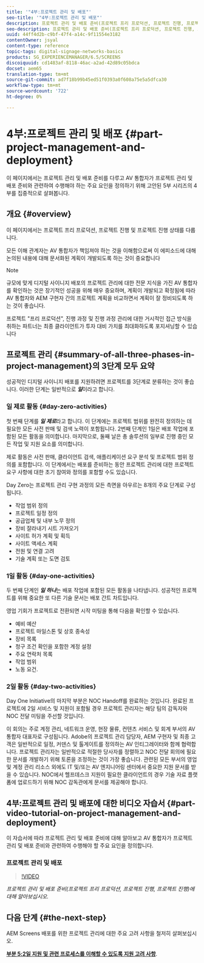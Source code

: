 ```yaml
---
title: '"4부:프로젝트 관리 및 배포"'
seo-title: '"4부:프로젝트 관리 및 배포"'
description: 프로젝트 관리 및 배포 준비(프로젝트 프리 프로덕션, 프로젝트 진행, 프로젝트 진행)에 대해 알아보려면 이 자습서를 따르십시오. 또한 벤더, 내부 노무 및 Cut Sheet에 대한 정보 수집과 함께 프로젝트 범위 및 일정을 정의하는 방법을 살펴볼 수 있습니다.
seo-description: 프로젝트 관리 및 배포 준비(프로젝트 프리 프로덕션, 프로젝트 진행, 프로젝트 진행)에 대해 알아보려면 이 자습서를 따르십시오. 또한 벤더, 내부 노무 및 Cut Sheet에 대한 정보 수집과 함께 프로젝트 범위 및 일정을 정의하는 방법을 살펴볼 수 있습니다.
uuid: 44ff4d2b-c9bf-47f4-a14c-9f11554e3182
contentOwner: jsyal
content-type: reference
topic-tags: digital-signage-networks-basics
products: SG_EXPERIENCEMANAGER/6.5/SCREENS
discoiquuid: cd1483af-8118-46ac-a2ad-42d89c05bdca
docset: aem65
translation-type: tm+mt
source-git-commit: ad7f18b99b45ed51f0393a0f608a75e5a5dfca30
workflow-type: tm+mt
source-wordcount: '722'
ht-degree: 0%

---
```



# 4부:프로젝트 관리 및 배포 {#part-project-management-and-deployment}

이 페이지에서는 프로젝트 관리 및 배포 준비를 다루고 AV 통합자가 프로젝트 관리 및 배포 준비와 관련하여 수행해야 하는 주요 요인을 정의하기 위해 고안된 5부 시리즈의 4부를 집중적으로 살펴봅니다.

## 개요 {#overview}

이 페이지에서는 프로젝트 프리 프로덕션, 프로젝트 진행 및 프로젝트 진행 상태를 다룹니다.

모든 이해 관계자는 AV 통합자가 책임져야 하는 것을 이해함으로써 이 에피소드에 대해 논의된 내용에 대해 문서화된 계획이 개발되도록 하는 것이 중요합니다

>[!NOTE]
>
>규모에 맞게 디지털 사이니지 배포의 프로젝트 관리에 대한 전문 지식을 가진 AV 통합자를 확인하는 것은 장기적인 성공을 위해 매우 중요하며, 계획이 개발되고 확정됨에 따라 AV 통합자와 AEM 구현자 간의 프로젝트 계획을 비교하면서 계획이 잘 정비되도록 하는 것이 좋습니다.
>
>프로젝트 &quot;프리 프로덕션&quot;, 진행 과정 및 진행 과정 관리에 대한 거시적인 접근 방식을 취하는 파트너는 최종 클라이언트가 투자 대비 가치를 최대화하도록 포지셔닝할 수 있습니다

## 프로젝트 관리 {#summary-of-all-three-phases-in-project-management}의 3단계 모두 요약

성공적인 디지털 사이니지 배포를 지원하려면 프로젝트를 3단계로 분류하는 것이 좋습니다. 이러한 단계는 일반적으로 ***일***&#x200B;이라고 합니다.

### 일 제로 활동 {#day-zero-activities}

첫 번째 단계를 ***일 제로***&#x200B;라고 합니다. 이 단계에는 프로젝트 범위를 완전히 정의하는 데 필요한 모든 사전 판매 및 검색 노력이 포함됩니다. 2번째 단계인 1일은 배포 작업에 포함된 모든 활동을 의미합니다. 마지막으로, 둘째 날은 총 솔루션의 일부로 진행 중인 모든 작업 및 지원 요소를 의미합니다.

제로 활동은 사전 판매, 클라이언트 검색, 애플리케이션 요구 분석 및 프로젝트 범위 정의를 포함합니다. 이 단계에서는 배포를 준비하는 동안 프로젝트 관리에 대한 프로젝트 요구 사항에 대한 초기 참여와 정의를 포함할 수도 있습니다.

Day Zero는 프로젝트 관리 구현 과정의 모든 측면을 아우르는 8개의 주요 단계로 구성됩니다.

* 작업 범위 정의
* 프로젝트 일정 정의
* 공급업체 및 내부 노무 정의
* 장비 잘라내기 시트 가져오기
* 사이트 허가 계획 및 획득
* 사이트 액세스 계획
* 전원 및 연결 고려
* 기술 계획 또는 도면 검토

### 1일 활동 {#day-one-activities}

두 번째 단계인 ***일 하나***&#x200B;는 배포 작업에 포함된 모든 활동을 나타냅니다. 성공적인 프로젝트를 위해 중요한 또 다른 기술 문서는 배포 간트 차트입니다.

영업 기회가 프로젝트로 전환되면 시작 미팅을 통해 다음을 확인할 수 있습니다.

* 예비 예산
* 프로젝트 마일스톤 및 상호 종속성
* 장비 목록
* 청구 조건 확인을 포함한 계정 설정
* 주요 연락처 목록
* 작업 범위
* 노동 요건.

### 2일 활동 {#day-two-activities}

Day One Initiative의 마지막 부분은 NOC Handoff를 완료하는 것입니다. 완료된 프로젝트에 2일 서비스 및 지원이 포함될 경우 프로젝트 관리자는 해당 팀의 감독자와 NOC 전달 미팅을 주선할 것입니다.

이 회의는 주로 계정 관리, 네트워크 운영, 현장 물류, 컨텐츠 서비스 및 회계 부서의 AV 통합자 대표자로 구성됩니다. Adobe의 프로젝트 관리 담당자, AEM 구현자 및 최종 고객은 일반적으로 일정, 커덴스 및 톨게이트를 정의하는 AV 인티그레이터와 함께 협력합니다. 프로젝트 관리자는 일반적으로 적절한 당사자를 정렬하고 NOC 전달 회의에 필요한 문서를 개발하기 위해 토론을 조정하는 것이 가장 좋습니다. 관련된 모든 부서의 영업 및 계정 관리 리소스 외에도 IT 및/또는 AV 엔지니어링 센터에서 중요한 지원 문서를 받을 수 있습니다. NOC에서 헬프데스크 지원이 필요한 클라이언트의 경우 기술 자료 플랫폼에 업로드하기 위해 NOC 감독관에게 문서를 제공해야 합니다.

## 4부:프로젝트 관리 및 배포에 대한 비디오 자습서 {#part-video-tutorial-on-project-management-and-deployment}

이 자습서에 따라 프로젝트 관리 및 배포 준비에 대해 알아보고 AV 통합자가 프로젝트 관리 및 배포 준비와 관련하여 수행해야 할 주요 요인을 정의합니다.

### 프로젝트 관리 및 배포

>[!VIDEO](https://video.tv.adobe.com/v/28408)

*프로젝트 관리 및 배포 준비(프로젝트 프리 프로덕션, 프로젝트 진행, 프로젝트 진행)에 대해 알아보십시오.*

## 다음 단계 {#the-next-step}

AEM Screens 배포를 위한 프로젝트 관리에 대한 주요 고려 사항을 철저히 살펴보십시오.

**[부분 5:2일 지원 및 관련 프로세스를 이해할 수 있도록 지원 고려 사항](support-considerations.md)**.

